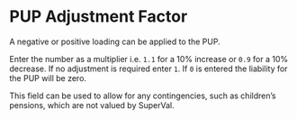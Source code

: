 # PUP Adjustment Factor

A negative or positive loading can be applied to the PUP.

Enter the number as a multiplier i.e. `1.1` for a 10% increase or `0.9` for a
10% decrease. If no adjustment is required enter `1`. If `0` is entered the
liability for the PUP will be zero.

This field can be used to allow for any contingencies, such as
children’s pensions, which are not valued by SuperVal.
